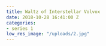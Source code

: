 ```yaml
---
title: Waltz of Interstellar Volvox
date: 2018-10-28 16:41:00 Z
categories:
- series 1
low_res_image: "/uploads/2.jpg"
---
```


